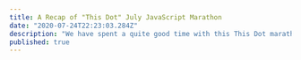 ```yaml
---
title: A Recap of "This Dot" July JavaScript Marathon
date: "2020-07-24T22:23:03.284Z"
description: "We have spent a quite good time with this This Dot marathon. So many great things..."
published: true
---
```


